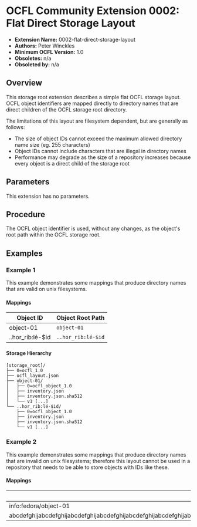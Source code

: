 # OCFL Community Extension 0002: Flat Direct Storage Layout

  * **Extension Name:** 0002-flat-direct-storage-layout
  * **Authors:** Peter Winckles
  * **Minimum OCFL Version:** 1.0
  * **Obsoletes:** n/a
  * **Obsoleted by:** n/a

## Overview

This storage root extension describes a simple flat OCFL storage layout. OCFL object identifiers are mapped directly to directory names that are direct children of the OCFL storage root directory.

The limitations of this layout are filesystem dependent, but are generally as follows:

* The size of object IDs cannot exceed the maximum allowed directory name size (eg. 255 characters)
* Object IDs cannot include characters that are illegal in directory names
* Performance may degrade as the size of a repository increases because every object is a direct child of the storage root

## Parameters

This extension has no parameters.

## Procedure

The OCFL object identifier is used, without any changes, as the object's root path within the OCFL storage root.

## Examples

### Example 1

This example demonstrates some mappings that produce directory names that are valid on unix filesystems.

#### Mappings

| Object ID | Object Root Path |
| --- | --- |
| object-01 | `object-01` |
| ..hor\_rib:lé-$id | `..hor_rib:lé-$id` |

#### Storage Hierarchy

```
[storage_root]/
├── 0=ocfl_1.0
├── ocfl_layout.json
├── object-01/
│   ├── 0=ocfl_object_1.0
│   ├── inventory.json
│   ├── inventory.json.sha512
│   └── v1 [...]
└── ..hor_rib:lé-$id/
    ├── 0=ocfl_object_1.0
    ├── inventory.json
    ├── inventory.json.sha512
    └── v1 [...]
```

### Example 2

This example demonstrates some mappings that produce directory names that are invalid on unix filesystems; therefore this layout cannot be used in a repository that needs to be able to store objects with IDs like these.

#### Mappings

| Object ID | Object Root Path |
| --- | --- |
| info:fedora/object-01 | `info:fedora/object-01` |
| abcdefghijabcdefghijabcdefghijabcdefghijabcdefghijabcdefghijabcdefghijabcdefghijabcdefghijabcdefghijabcdefghijabcdefghijabcdefghijabcdefghijabcdefghijabcdefghijabcdefghijabcdefghijabcdefghijabcdefghijabcdefghijabcdefghijabcdefghijabcdefghijabcdefghijabcdefghij | `abcdefghijabcdefghijabcdefghijabcdefghijabcdefghijabcdefghijabcdefghijabcdefghijabcdefghijabcdefghijabcdefghijabcdefghijabcdefghijabcdefghijabcdefghijabcdefghijabcdefghijabcdefghijabcdefghijabcdefghijabcdefghijabcdefghijabcdefghijabcdefghijabcdefghijabcdefghij` |

